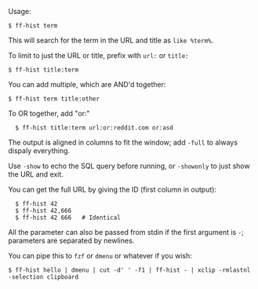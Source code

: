 Usage:

    $ ff-hist term

This will search for the term in the URL and title as `like %term%`.

To limit to just the URL or title, prefix with `url:` or `title:`

    $ ff-hist title:term

You can add multiple, which are AND'd together:

    $ ff-hist term title:other

To OR together, add "or:"

      $ ff-hist title:term url:or:reddit.com or:asd

The output is aligned in columns to fit the window; add `-full` to always
dispaly everything.

Use `-show` to echo the SQL query before running, or `-showonly` to just show
the URL and exit.

You can get the full URL by giving the ID (first column in output):

      $ ff-hist 42
      $ ff-hist 42,666
      $ ff-hist 42 666   # Identical

All the parameter can also be passed from stdin if the first argument is `-`;
parameters are separated by newlines.

You can pipe this to `fzf` or `dmenu` or whatever if you wish:

    $ ff-hist hello | dmenu | cut -d' ' -f1 | ff-hist - | xclip -rmlastnl -selection clipboard
